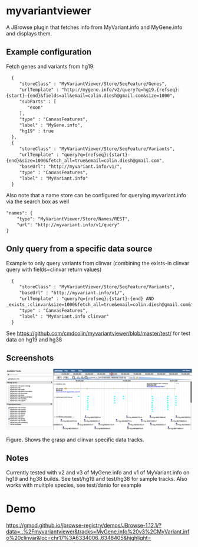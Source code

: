 # myvariantviewer

A JBrowse plugin that fetches info from MyVariant.info and MyGene.info and displays them.

## Example configuration

Fetch genes and variants from hg19:

      {
         "storeClass" : "MyVariantViewer/Store/SeqFeature/Genes",
         "urlTemplate" : "http://mygene.info/v2/query?q=hg19.{refseq}:{start}-{end}&fields=all&email=colin.diesh@gmail.com&size=1000",
         "subParts" : [
            "exon"
         ],
         "type" : "CanvasFeatures",
         "label" : "MyGene.info",
         "hg19" : true
      },
      {
         "storeClass" : "MyVariantViewer/Store/SeqFeature/Variants",
         "urlTemplate" : "query?q={refseq}:{start}-{end}&size=1000&fetch_all=true&email=colin.diesh@gmail.com",
         "baseUrl": "http://myvariant.info/v1/",
         "type" : "CanvasFeatures",
         "label" : "MyVariant.info"
      }

Also note that a name store can be configured for querying myvariant.info via the search box as well

    "names": {
        "type": "MyVariantViewer/Store/Names/REST",
        "url": "http://myvariant.info/v1/query"
    }


## Only query from a specific data source

Example to only query variants from clinvar (combining the exists-in clinvar query with fields=clinvar return values)

      {
         "storeClass" : "MyVariantViewer/Store/SeqFeature/Variants",
         "baseUrl" : "http://myvariant.info/v1/",
         "urlTemplate" : "query?q={refseq}:{start}-{end} AND _exists_:clinvar&size=1000&fetch_all=true&email=colin.diesh@gmail.com&fields=clinvar",
         "type" : "CanvasFeatures",
         "label" : "MyVariant.info clinvar"
      }

See https://github.com/cmdcolin/myvariantviewer/blob/master/test/ for test data on hg19 and hg38

## Screenshots

![](img/typical.png)

Figure. Shows the grasp and clinvar specific data tracks.

## Notes

Currently tested with v2 and v3 of MyGene.info and v1 of MyVariant.info on hg19 and hg38 builds. See test/hg19 and test/hg38 for sample tracks. Also works with multiple species, see test/danio for example

# Demo

https://gmod.github.io/jbrowse-registry/demos/JBrowse-1.12.1/?data=..%2Fmyvariantviewer&tracks=MyGene.info%20v3%2CMyVariant.info%20clinvar&loc=chr17%3A6334006..6348405&highlight=



